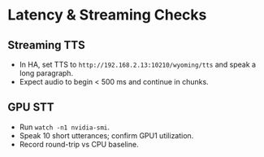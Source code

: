 # Latency & Streaming Checks


## Streaming TTS
- In HA, set TTS to `http://192.168.2.13:10210/wyoming/tts` and speak a long paragraph.
- Expect audio to begin < 500 ms and continue in chunks.


## GPU STT
- Run `watch -n1 nvidia-smi`.
- Speak 10 short utterances; confirm GPU1 utilization.
- Record round-trip vs CPU baseline.

